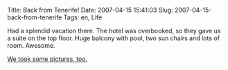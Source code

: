 Title: Back from Tenerife!
Date: 2007-04-15 15:41:03
Slug: 2007-04-15-back-from-tenerife
Tags: en, Life


Had a splendid vacation there. The hotel was overbooked, so they gave us a
suite on the top floor. Huge balcony with pool, two sun chairs and lots of
room. Awesome.

[We took some pictures, too.][1]

   [1]: http://www.flickr.com/photos/czottmann/sets/72157600079031044/
